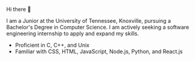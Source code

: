 Hi there 👋

I am a Junior at the University of Tennessee, Knoxville, pursuing a Bachelor's Degree in Computer Science. I am actively seeking a software engineering internship to apply and expand my skills.

- Proficient in C, C++, and Unix
- Familiar with CSS, HTML, JavaScript, Node.js, Python, and React.js
